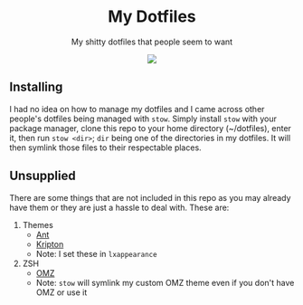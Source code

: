 <h1 align='center'>My Dotfiles</h1>
<p align='center'>My shitty dotfiles that people seem to want</p>
<p align='center'><img src='https://i.redd.it/10musiva8ma81.png'></p>

## Installing
I had no idea on how to manage my dotfiles and I came across other people's dotfiles being managed with `stow`. Simply install `stow` with your package manager, clone this repo to your home directory (~/dotfiles), enter it, then run `stow <dir>`; `dir` being one of the directories in my dotfiles. It will then symlink those files to their respectable places.

## Unsupplied
There are some things that are not included in this repo as you may already have them or
they are just a hassle to deal with. These are:

1. Themes
	- [Ant](https://github.com/EliverLara/Ant)
	- [Kripton](https://github.com/EliverLara/Kripton)
	- Note: I set these in `lxappearance`
2. ZSH
	- [OMZ](https://github.com/ohmyzsh/ohmyzsh)
	- Note: `stow` will symlink my custom OMZ theme even if you don't have OMZ or use it

